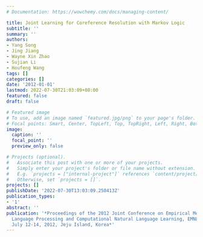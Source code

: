 ```yaml
---
# Documentation: https://wowchemy.com/docs/managing-content/

title: Joint Learning for Coreference Resolution with Markov Logic
subtitle: ''
summary: ''
authors:
- Yang Song
- Jing Jiang
- Wayne Xin Zhao
- Sujian Li
- Houfeng Wang
tags: []
categories: []
date: '2012-01-01'
lastmod: 2022-07-30T21:03:09+08:00
featured: false
draft: false

# Featured image
# To use, add an image named `featured.jpg/png` to your page's folder.
# Focal points: Smart, Center, TopLeft, Top, TopRight, Left, Right, BottomLeft, Bottom, BottomRight.
image:
  caption: ''
  focal_point: ''
  preview_only: false

# Projects (optional).
#   Associate this post with one or more of your projects.
#   Simply enter your project's folder or file name without extension.
#   E.g. `projects = ["internal-project"]` references `content/project/deep-learning/index.md`.
#   Otherwise, set `projects = []`.
projects: []
publishDate: '2022-07-30T13:03:09.250413Z'
publication_types:
- '1'
abstract: ''
publication: '*Proceedings of the 2012 Joint Conference on Empirical Methods in Natural
  Language Processing and Computational Natural Language Learning, EMNLP-CoNLL 2012,
  July 12-14, 2012, Jeju Island, Korea*'
---
```

